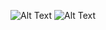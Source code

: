 
![Alt Text](https://c.tenor.com/7G-Sc077JCQAAAAC/pranked-prank.gif)
![Alt Text](https://c.tenor.com/DqUhpjUgDxMAAAAM/filthy-frank-pink-guy.gif) 
